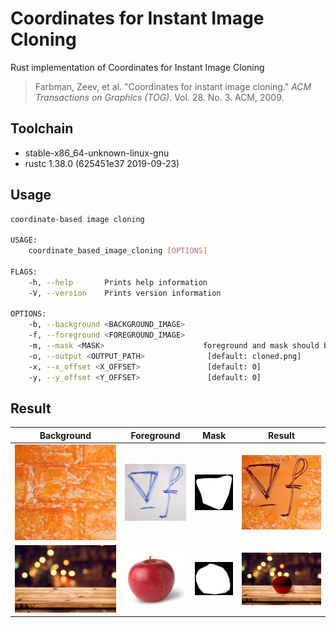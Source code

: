 # Coordinates for Instant Image Cloning

Rust implementation of Coordinates for Instant Image Cloning

>Farbman, Zeev, et al. "Coordinates for instant image cloning." *ACM Transactions on Graphics (TOG)*. Vol. 28. No. 3. ACM, 2009.

## Toolchain

* stable-x86_64-unknown-linux-gnu
* rustc 1.38.0 (625451e37 2019-09-23)

## Usage

```bash
coordinate-based image cloning 

USAGE:
    coordinate_based_image_cloning [OPTIONS]

FLAGS:
    -h, --help       Prints help information
    -V, --version    Prints version information

OPTIONS:
    -b, --background <BACKGROUND_IMAGE>    
    -f, --foreground <FOREGROUND_IMAGE>    
    -m, --mask <MASK>                      foreground and mask should be of the same size
    -o, --output <OUTPUT_PATH>              [default: cloned.png]
    -x, --x_offset <X_OFFSET>               [default: 0]
    -y, --y_offset <Y_OFFSET>               [default: 0]
```

## Result

| Background          | Foreground          | Mask                    | Result                      |
| ------------------- | ------------------- | ----------------------- | --------------------------- |
| ![bg](img/1/bg.jpg) | ![fg](img/1/fg.jpg) | ![mask](img/1/mask.jpg) | ![cloned](img/1/cloned.png) |
| ![bg](img/2/bg.jpg) | ![fg](img/2/fg.jpg) | ![mask](img/2/mask.jpg) | ![cloned](img/2/cloned.png) |

